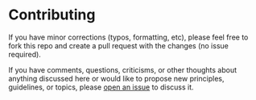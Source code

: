 # Contributing

If you have minor corrections (typos, formatting, etc), please feel free to fork this repo and create a pull request with the changes (no issue required).

If you have comments, questions, criticisms, or other thoughts about anything discussed here or would like to propose new principles, guidelines, or
topics, please [open an issue](https://github.com/mearns/software-engineering/issues) to discuss it.
